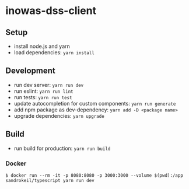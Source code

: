 # inowas-dss-client

## Setup

* install node.js and yarn
* load dependencies: `yarn install`

## Development

* run dev server: `yarn run dev`
* run eslint: `yarn run lint`
* run tests: `yarn run test`
* update autocompletion for custom components: `yarn run generate`
* add npm package as dev-dependency: `yarn add -D <package name>`
* upgrade dependencies: `yarn upgrade`

## Build

* run build for production: `yarn run build`

### Docker

```
$ docker run --rm -it -p 8080:8080 -p 3000:3000 --volume $(pwd):/app sandrokeil/typescript yarn run dev
```
